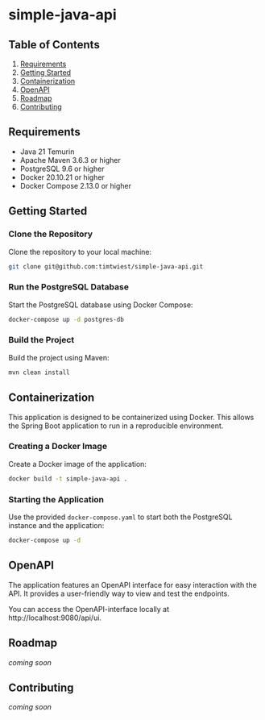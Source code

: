 # simple-java-api

## Table of Contents

1. [Requirements](#requirements)
2. [Getting Started](#getting-started)
3. [Containerization](#containerization)
4. [OpenAPI](#openapi)
5. [Roadmap](#roadmap)
6. [Contributing](#contributing)

## Requirements

- Java 21 Temurin
- Apache Maven 3.6.3 or higher
- PostgreSQL 9.6 or higher
- Docker 20.10.21 or higher
- Docker Compose 2.13.0 or higher

## Getting Started

### Clone the Repository

Clone the repository to your local machine:

```bash
git clone git@github.com:timtwiest/simple-java-api.git
```

### Run the PostgreSQL Database

Start the PostgreSQL database using Docker Compose:

```bash
docker-compose up -d postgres-db
```

### Build the Project

Build the project using Maven:

```bash
mvn clean install
```

## Containerization

This application is designed to be containerized using Docker. This allows the Spring Boot application to run in a
reproducible environment.

### Creating a Docker Image

Create a Docker image of the application:

```bash
docker build -t simple-java-api .
```

### Starting the Application

Use the provided `docker-compose.yaml` to start both the PostgreSQL instance and the application:

```bash
docker-compose up -d
```

## OpenAPI

The application features an OpenAPI interface for easy interaction with the API. It provides a user-friendly way to view
and test the endpoints.

You can access the OpenAPI-interface locally at http://localhost:9080/api/ui.

## Roadmap

_coming soon_

## Contributing

_coming soon_
